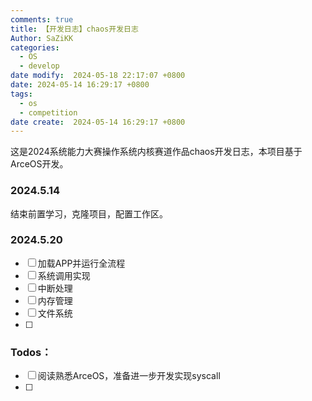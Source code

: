 ```yaml
---
comments: true
title: 【开发日志】chaos开发日志
Author: SaZiKK
categories:
  - OS
  - develop
date modify:  2024-05-18 22:17:07 +0800
date: 2024-05-14 16:29:17 +0800
tags:
  - os
  - competition
date create:  2024-05-14 16:29:17 +0800
---
```

这是2024系统能力大赛操作系统内核赛道作品chaos开发日志，本项目基于ArceOS开发。
### 2024.5.14
结束前置学习，克隆项目，配置工作区。

### 2024.5.20
- [ ] 加载APP并运行全流程
- [ ] 系统调用实现
- [ ] 中断处理
- [ ] 内存管理
- [ ] 文件系统
- [ ] 

### Todos：
- [ ] 阅读熟悉ArceOS，准备进一步开发实现syscall
- [ ] 
